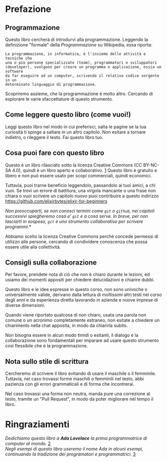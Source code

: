 # Prefazione

## Programmazione

Questo libro cercherà di introdurvi alla programmazione.
Leggendo la definizione "formale" della *Programmazione* su Wikipedia, essa
riporta:

```
La programmazione, in informatica, è l'insieme delle attività e tecniche che
una o più persone specializzate (team), programmatori o sviluppatori
(developer), svolgono per creare un programma o applicazione, ossia un software
da far eseguire ad un computer, scrivendo il relativo codice sorgente in un
determinato linguaggio di programmazione.
```

Scopriremo assieme, che la programmazione è molto altro. Cercando di esplorare
le varie sfaccettature di questo strumento.

## Come leggere questo libro (come vuoi!)

Leggi questo libro nel modo in cui preferisci, salta le pagine se la tua
curiosità ti spinge a saltare in un altro capitolo.
Non esitare a tornare indietro, o rileggere il testo. Fai questo libro tuo.

## Cosa puoi fare con questo libro

Questo è un libro rilasciato sotto la licenza Creative Commons (CC BY-NC-SA 4.0),
quindi è un libro aperto e collaborativo. [1]
Questo libro è gratuito e libero e non può essere usato per scopi commerciali,
quindi economici.

Tuttavia, puoi trarne beneficio leggendolo, passandolo ai tuoi amici, a chi vuoi.
Se trovi un errore di battitura, una virgola mancante o una frase non chiara o
vuoi scrivere un capitolo nuovo puoi contribuire a questo indirizzo
https://github.com/elixirbytes/elixir-for-beginners

*Non preoccuparti, se non conosci termini come `git` o `github`, nei capitoli
successivi spiegheremo cosa e' `git` e a cosa serve.
In breve, per non lasciarti in sospeso, `git` è uno strumento collaborativo per
scrivere programmi.**

Abbiamo scelto la licenza Creative Commons perchè concede permessi di utilizzo
alle persone, cercando di condividere conoscenza che possa essere utile alla
collettività.

## Consigli sulla collaborazione

Per favore, prendete nota di ciò che non è chiaro durante le lezioni, ed usiamo
dei momenti appositi per chiedere delucidazioni e chiarire dubbi.

Questo libro e le idee espresse in questo corso, non sono univoche o
universalmente valide, derivano dalla lettura di moltissimi altri testi nel
corso degli anni e da esperienza diretta lavorando in aziende e nuove imprese di
diverse dimensioni.

Quando viene riportato qualcosa di non chiaro, usata una parola non comune o un
acronimo completamente estraneo, non esitate a chiedere un chiarimento nella
chat apposita, in modo da chiarirla subito.

Non bisogna essere in alcun modo timidi o esitanti, il dialogo e la
collaborazione sono fondamentali per imparare ad usare questo strumento così
flessibile che è la programmazione.

## Nota sullo stile di scrittura

Cercheremo di scrivere il libro evitando di usare il maschile o il femminile.
Tuttavia, nel caso trovassi forme maschili o femminili nel testo, abbi pazienza
con gli errori grammaticali e di forma che incontrerai.

Nel caso trovassi una forma non neutra, manda pure una correzione al testo,
tramite un "Pull Request", in modo da poter migliorare nel tempo il libro.

# Ringraziamenti

*Dedichiamo questo libro a **Ada Lovelace** la prima programmatrice di computer
al mondo.* [2]  
*Negli esempi di questo libro useremo il nome *Ada* in alcuni esempi,
continuando la tradizione dei programatori e programmatrici.* [3]

[1]: https://creativecommons.org/licenses/by-nc-sa/4.0/deed.it
[2]: https://it.wikipedia.org/wiki/Ada_Lovelace
[3]: https://it.wikipedia.org/wiki/Ada_(linguaggio_di_programmazione)
